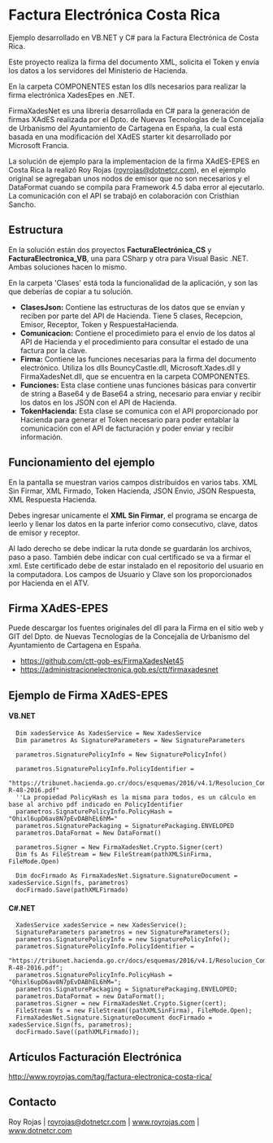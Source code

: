 # Factura Electrónica Costa Rica
Ejemplo desarrollado en VB.NET y C# para la Factura Electrónica de Costa Rica.

Este proyecto realiza la firma del documento XML, solicita el Token y envía los datos a los servidores del Ministerio de Hacienda.

En la carpeta COMPONENTES estan los dlls necesarios para realizar la firma electrónica XadesEpes en .NET.

FirmaXadesNet es una librería desarrollada en C# para la generación de firmas XAdES realizada por el Dpto. de Nuevas Tecnologías de la Concejalía de Urbanismo del Ayuntamiento de Cartagena en España, la cual está basada en una modificación del XAdES starter kit desarrollado por Microsoft Francia. 

La solución de ejemplo para la implementacion de la firma XAdES-EPES en Costa Rica la realizó Roy Rojas (royrojas@dotnetcr.com), en el ejemplo original se agregaban unos nodos de emisor que no son necesarios y el DataFormat cuando se compila para Framework 4.5 daba error al ejecutarlo. La comunicación con el API se trabajó en colaboración con Cristhian Sancho. 

## Estructura
En la solución están dos proyectos <b>FacturaElectrónica_CS</b> y <b>FacturaElectronica_VB</b>, una para CSharp y otra para Visual Basic .NET. Ambas soluciones hacen lo mismo.

En la carpeta 'Clases' está toda la funcionalidad de la aplicación, y son las que deberías de copiar a tu solución.

- __ClasesJson:__ Contiene las estructuras de los datos que se envían y reciben por parte del API de Hacienda.
  Tiene 5 clases, Recepcion, Emisor, Receptor, Token y RespuestaHacienda.
- __Comunicacion:__ Contiene el procedimieto para el envío de los datos al API de Hacienda y el procedimiento para consultar el estado de una factura por la clave.
- __Firma:__ Contiene las funciones necesarias para la firma del documento electrónico. Utiliza los dlls BouncyCastle.dll, Microsoft.Xades.dll y FirmaXadesNet.dll, que se encuentra en la carpeta COMPONENTES.
- __Funciones:__ Esta clase contiene unas funciones básicas para convertir de string a Base64 y de Base64 a string, necesario para enviar y recibir los datos en los JSON con el API de Hacienda.
- __TokenHacienda:__ Esta clase se comunica con el API proporcionado por Hacienda para generar el Token necesario para poder entablar la comunicación con el API de facturación y poder enviar y recibir información.

## Funcionamiento del ejemplo
En la pantalla se muestran varios campos distribuidos en varios tabs. XML Sin Firmar, XML Firmado, Token Hacienda, JSON Envio, JSON Respuesta, XML Respuesta Hacienda. 

Debes ingresar unicamente el __XML Sin Firmar__, el programa se encarga de leerlo y llenar los datos en la parte inferior como consecutivo, clave, datos de emisor y receptor.

Al lado derecho se debe indicar la ruta donde se guardarán los archivos, paso a paso. También debe indicar con cual certificado se va a firmar el xml. Este certificado debe de estar instalado en el repositorio del usuario en la computadora. Los campos de Usuario y Clave son los proporcionados por Hacienda en el ATV.

## Firma XAdES-EPES
Puede descargar los fuentes originales del dll para la Firma en el sitio web y GIT del Dpto. de Nuevas Tecnologías de la Concejalía de Urbanismo del Ayuntamiento de Cartagena en España.
- https://github.com/ctt-gob-es/FirmaXadesNet45 
- https://administracionelectronica.gob.es/ctt/firmaxadesnet

## Ejemplo de Firma XAdES-EPES

#### VB.NET
      Dim xadesService As XadesService = New XadesService
      Dim parametros As SignatureParameters = New SignatureParameters

      parametros.SignaturePolicyInfo = New SignaturePolicyInfo()

      parametros.SignaturePolicyInfo.PolicyIdentifier = 
      "https://tribunet.hacienda.go.cr/docs/esquemas/2016/v4.1/Resolucion_Comprobantes_Electronicos_DGT-R-48-2016.pdf"
      ''La propiedad PolicyHash es la misma para todos, es un cálculo en base al archivo pdf indicado en PolicyIdentifier
      parametros.SignaturePolicyInfo.PolicyHash = "Ohixl6upD6av8N7pEvDABhEL6hM="
      parametros.SignaturePackaging = SignaturePackaging.ENVELOPED
      parametros.DataFormat = New DataFormat()

      parametros.Signer = New FirmaXadesNet.Crypto.Signer(cert)
      Dim fs As FileStream = New FileStream(pathXMLSinFirma, FileMode.Open)

      Dim docFirmado As FirmaXadesNet.Signature.SignatureDocument = xadesService.Sign(fs, parametros)
      docFirmado.Save(pathXMLFirmado)

#### C#.NET
      XadesService xadesService = new XadesService();
      SignatureParameters parametros = new SignatureParameters();
      parametros.SignaturePolicyInfo = new SignaturePolicyInfo();
      parametros.SignaturePolicyInfo.PolicyIdentifier = 
      "https://tribunet.hacienda.go.cr/docs/esquemas/2016/v4.1/Resolucion_Comprobantes_Electronicos_DGT-R-48-2016.pdf";
      parametros.SignaturePolicyInfo.PolicyHash = "Ohixl6upD6av8N7pEvDABhEL6hM=";
      parametros.SignaturePackaging = SignaturePackaging.ENVELOPED;
      parametros.DataFormat = new DataFormat();
      parametros.Signer = new FirmaXadesNet.Crypto.Signer(cert);
      FileStream fs = new FileStream((pathXMLSinFirma), FileMode.Open);
      FirmaXadesNet.Signature.SignatureDocument docFirmado = xadesService.Sign(fs, parametros);
      docFirmado.Save((pathXMLFirmado));
      
## Artículos Facturación Electrónica
http://www.royrojas.com/tag/factura-electronica-costa-rica/

## Contacto
Roy Rojas | royrojas@dotnetcr.com | www.royrojas.com | www.dotnetcr.com

